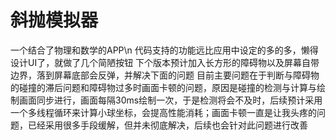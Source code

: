 # 斜抛模拟器
一个结合了物理和数学的APP\n
代码支持的功能远比应用中设定的多的多，懒得设计UI了，就做了几个简陋按钮
下个版本预计加入长方形的障碍物以及屏幕自带边界，落到屏幕底部会反弹，并解决下面的问题
目前主要问题在于判断与障碍物的碰撞的滞后问题和障碍物过多时画面卡顿的问题，原因是碰撞的检测与计算与绘制画面同步进行，画面每隔30ms绘制一次，于是检测将会不及时，后续预计采用一个多线程循环来计算小球坐标，会提高性能消耗；画面卡顿一直是让我头疼的问题，已经采用很多手段缓解，但并未彻底解决，后续也会针对此问题进行改善
